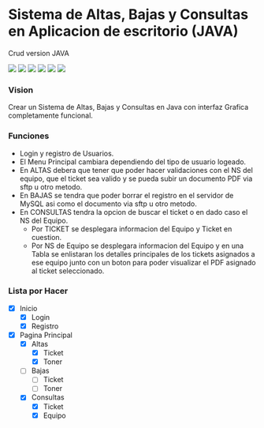 # Sistema de Altas, Bajas y Consultas en Aplicacion de escritorio (JAVA)

Crud version JAVA

![](https://img.shields.io/github/stars/rubaanxd/CRUD.svg) ![](https://img.shields.io/github/forks/rubaanxd/CRUD.svg) ![](https://img.shields.io/github/tag/rubaanxd/CRUD.svg) ![](https://img.shields.io/github/release/rubaanxd/CRUD.svg) ![](https://img.shields.io/github/issues/rubaanxd/CRUD.svg) ![](https://img.shields.io/bower/v/CRUD.svg)

### Vision
Crear un Sistema de Altas, Bajas y Consultas en Java con interfaz Grafica completamente funcional.

### Funciones
- Login y registro de Usuarios.
- El Menu Principal cambiara dependiendo del tipo de usuario logeado.
- En ALTAS debera que tener que poder hacer validaciones con el NS del equipo, que el ticket sea valido y se pueda subir un documento     PDF   via sftp u otro metodo.
- En BAJAS se tendra que poder borrar el registro en el servidor de MySQL asi como el documento via sftp u otro metodo.
- En CONSULTAS tendra la opcion de buscar el ticket o en dado caso el NS del Equipo.
  - Por TICKET se desplegara informacion del Equipo y Ticket en cuestion.
  - Por NS de Equipo se desplegara informacion del Equipo y en una Tabla se enlistaran los detalles principales de los tickets asignados    a ese equipo junto con un boton para poder visualizar el PDF asignado al ticket seleccionado.

### Lista por Hacer

- [x] Inicio
  - [x] Login
  - [x] Registro
- [x] Pagina Principal
  - [x] Altas
      - [x] Ticket
      - [x] Toner
  - [ ] Bajas
      - [ ] Ticket
      - [ ] Toner
  - [x] Consultas
      - [x] Ticket
      - [x] Equipo
